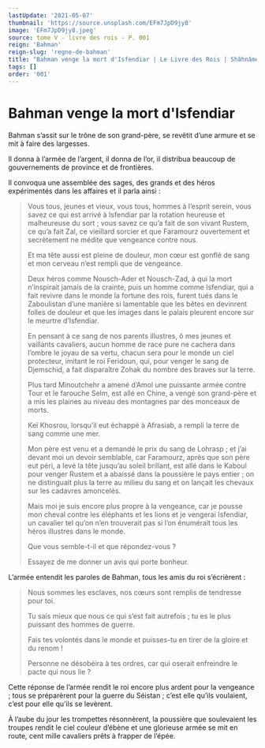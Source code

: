 ```yaml
---
lastUpdate: '2021-05-07'
thumbnail: 'https://source.unsplash.com/EFm7JpD9jy8'
image: 'EFm7JpD9jy8.jpeg'
source: tome V - livre des rois - P. 001
reign: 'Bahman'
reign-slug: 'regne-de-bahman'
title: "Bahman venge la mort d'Isfendiar | Le Livre des Rois | Shâhnâmeh"
tags: []
order: '001'
---
```


# Bahman venge la mort d'Isfendiar

Bahman s’assit sur le trône de son grand-père, se revêtit d’une armure et se mit à faire des largesses.

Il donna à l’armée de l’argent, il donna de l’or, il distribua beaucoup de gouvernements de province et de frontières.

Il convoqua une assemblée des sages, des grands et des héros expérimentés dans les affaires et il parla ainsi :

> Vous tous, jeunes et vieux, vous tous, hommes à l’esprit serein, vous savez ce qui est arrivé à Isfendiar par la rotation heureuse et malheureuse du sort ; vous savez ce qu’a fait de son vivant Rustem, ce qu’a fait Zal, ce vieillard sorcier et que Faramourz ouvertement et secrètement ne médite que vengeance contre nous.
>
> Et ma tête aussi est pleine de douleur, mon cœur est gonflé de sang et mon cerveau n’est rempli que de vengeance.
>
> Deux héros comme Nousch-Ader et Nousch-Zad, à qui la mort n’inspirait jamais de la crainte, puis un homme comme Isfendiar, qui a fait revivre dans le monde la fortune des rois, furent tués dans le Zaboulistan d’une manière si lamentable que les bêtes en devinrent folles de douleur et que les images dans le palais pleurent encore sur le meurtre d’Isfendiar.
>
> En pensant à ce sang de nos parents illustres, ô mes jeunes et vaillants cavaliers, aucun homme de race pure ne cachera dans l’ombre le joyau de sa vertu, chacun sera pour le monde un ciel protecteur, imitant le roi Feridoun, qui, pour venger le sang de Djemschid, a fait disparaître Zohak du nombre des braves sur la terre.
>
> Plus tard Minoutchehr a amené d’Amol une puissante armée contre Tour et le farouche Selm, est allé en Chine, a vengé son grand-père et a mis les plaines au niveau des montagnes par des monceaux de morts.
>
> Keï Khosrou, lorsqu’il eut échappé à Afrasiab, a rempli la terre de sang comme une mer.
>
> Mon père est venu et a demandé le prix du sang de Lohrasp ; et j’ai devant moi un devoir semblable, car Faramourz, après que son père eut péri, a levé la tête jusqu’au soleil brillant, est allé dans le Kaboul pour venger Rustem et a abaissé dans la poussière le pays entier ; on ne distinguait plus la terre au milieu du sang et on lançait les chevaux sur les cadavres amoncelés.
>
> Mais moi je suis encore plus propre à la vengeance, car je pousse mon cheval contre les éléphants et les lions et je vengerai Isfendiar, un cavalier tel qu’on n’en trouverait pas si l’on énumérait tous les héros illustres dans le monde.
>
> Que vous semble-t-il et que répondez-vous ?
>
> Essayez de me donner un avis qui porte bonheur.

L’armée entendit les paroles de Bahman, tous les amis du roi s’écrièrent :

> Nous sommes les esclaves, nos cœurs sont remplis de tendresse pour toi.
>
> Tu sais mieux que nous ce qui s’est fait autrefois ; tu es le plus puissant des hommes de guerre.
>
> Fais tes volontés dans le monde et puisses-tu en tirer de la gloire et du renom !
>
> Personne ne désobéira à tes ordres, car qui oserait enfreindre le pacte qui nous lie ?

Cette réponse de l’armée rendit le roi encore plus ardent pour la vengeance ; tous se préparèrent pour la guerre du Séistan ; c’est elle qu’ils voulaient, c’est pour elle qu’ils se levèrent.

À l’aube du jour les trompettes résonnèrent, la poussière que soulevaient les troupes rendit le ciel couleur d’ébène et une glorieuse armée se mit en route, cent mille cavaliers prêts à frapper de l’épée.
